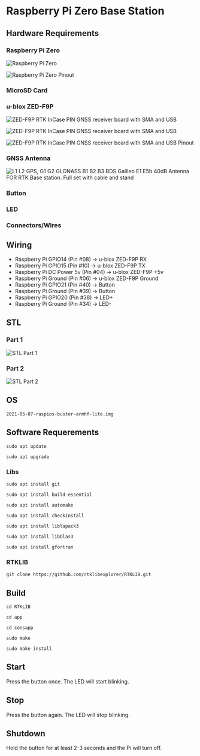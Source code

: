 # Raspberry Pi Zero Base Station

## Hardware Requirements

### Raspberry Pi Zero

![Raspberry Pi Zero](hhttps://github.com/Nanich87/raspberry-pi-zero-base-station/blob/main/raspberry-pi-zero.avif "Raspberry Pi Zero")

![Raspberry Pi Zero Pinout](https://github.com/Nanich87/raspberry-pi-zero-base-station/blob/main/rpi-gpio.png "Raspberry Pi Zero Pinout")

### MicroSD Card

### u-blox ZED-F9P

![ZED-F9P RTK InCase PIN GNSS receiver board with SMA and USB](https://github.com/Nanich87/raspberry-pi-zero-base-station/blob/main/ublox-zed-f9p-rtk-gnss-receiver-board-with-sma-base-or-rover-top.jpg "ZED-F9P RTK InCase PIN GNSS receiver board with SMA and USB")

![ZED-F9P RTK InCase PIN GNSS receiver board with SMA and USB](https://github.com/Nanich87/raspberry-pi-zero-base-station/blob/main/ublox-zed-f9p-rtk-gnss-receiver-board-with-sma-base-or-rover-bottom.jpg "ZED-F9P RTK InCase PIN GNSS receiver board with SMA and USB")

![ZED-F9P RTK InCase PIN GNSS receiver board with SMA and USB Pinout](https://github.com/Nanich87/raspberry-pi-zero-base-station/blob/main/ublox-zed-f9p-rtk-gnss-receiver-board-with-sma-base-or-rover-pinout.jpg "ZED-F9P RTK InCase PIN GNSS receiver board with SMA and USB Pinout")

### GNSS Antenna

![L1 L2 GPS, G1 G2 GLONASS B1 B2 B3 BDS Galileo E1 E5b 40dB Antenna FOR RTK Base station. Full set with cable and stand](https://github.com/Nanich87/raspberry-pi-zero-base-station/blob/main/antenna.jpg "L1 L2 GPS, G1 G2 GLONASS B1 B2 B3 BDS Galileo E1 E5b 40dB Antenna FOR RTK Base station. Full set with cable and stand")

### Button

### LED

### Connectors/Wires

## Wiring

- Raspberry Pi GPIO14 (Pin #08) -> u-blox ZED-F9P RX
- Raspberry Pi GPIO15 (Pin #10) -> u-blox ZED-F9P TX
- Raspberry Pi DC Power 5v (Pin #04) -> u-blox ZED-F9P +5v
- Raspberry Pi Ground (Pin #06) -> u-blox ZED-F9P Ground
- Raspberry Pi GPIO21 (Pin #40) -> Button
- Raspberry Pi Ground (Pin #39) -> Button
- Raspberry Pi GPIO20 (Pin #38) -> LED+
- Raspberry Pi Ground (Pin #34) -> LED-

## STL

### Part 1

![STL Part 1](https://github.com/Nanich87/raspberry-pi-zero-base-station/blob/main/3d-model-part-1.png "STL Part 1")

### Part 2

![STL Part 2](https://github.com/Nanich87/raspberry-pi-zero-base-station/blob/main/3d-model-part-2.png "STL Part 2")

## OS

`2021-05-07-raspios-buster-armhf-lite.img`

## Software Requerements

`sudo apt update`

`sudo apt upgrade`

### Libs

`sudo apt install git`

`sudo apt install build-essential`

`sudo apt install automake`

`sudo apt install checkinstall`

`sudo apt install liblapack3`

`sudo apt install libblas3`

`sudo apt install gfortran`

### RTKLIB

`git clone https://github.com/rtklibexplorer/RTKLIB.git`

## Build

`cd RTKLIB`

`cd app`

`cd consapp`

`sudo make`

`sudo make install`

## Start

Press the button once. The LED will start blinking.

## Stop

Press the button again. The LED will stop blinking.

## Shutdown

Hold the button for at least 2-3 seconds and the Pi will turn off.